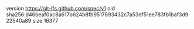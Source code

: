 version https://git-lfs.github.com/spec/v1
oid sha256:d46beaf0ac8a617b624b8fb9517693432c7a53df51ee783fb1baf3d922540a89
size 16377
